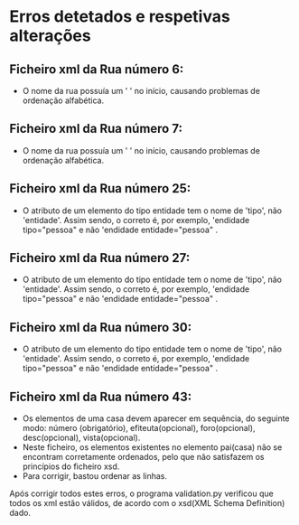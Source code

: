 # Erros detetados e respetivas alterações

## Ficheiro xml da Rua número 6:
- O nome da rua possuía um ' ' no início, causando problemas de ordenação alfabética.

## Ficheiro xml da Rua número 7:
- O nome da rua possuía um ' ' no início, causando problemas de ordenação alfabética.

## Ficheiro xml da Rua número 25:
- O atributo de um elemento do tipo entidade tem o nome de 'tipo', não 'entidade'. Assim sendo, o correto é, por exemplo, 'endidade tipo="pessoa"  e não 'endidade entidade="pessoa" .

## Ficheiro xml da Rua número 27:
- O atributo de um elemento do tipo entidade tem o nome de 'tipo', não 'entidade'. Assim sendo, o correto é, por exemplo, 'endidade tipo="pessoa"  e não 'endidade entidade="pessoa" .


## Ficheiro xml da Rua número 30:
- O atributo de um elemento do tipo entidade tem o nome de 'tipo', não 'entidade'. Assim sendo, o correto é, por exemplo, 'endidade tipo="pessoa"  e não 'endidade entidade="pessoa" .


## Ficheiro xml da Rua número 43:
- Os elementos de uma casa devem aparecer em sequência, do seguinte modo: número (obrigatório), efiteuta(opcional), foro(opcional), desc(opcional), vista(opcional).
- Neste ficheiro, os elementos existentes no elemento pai(casa) não se encontram corretamente ordenados, pelo que não satisfazem os princípios do ficheiro xsd.
- Para corrigir, bastou ordenar as linhas.

Após corrigir todos estes erros, o programa validation.py verificou que todos os xml estão válidos, de acordo com o xsd(XML Schema Definition) dado.

